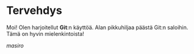 # Tervehdys

Moi! Olen harjoitellut **Git**:n käyttöä. Alan pikkuhiljaa päästä Git:n saloihin. Tämä on hyvin mielenkintoista!

*masiro*
